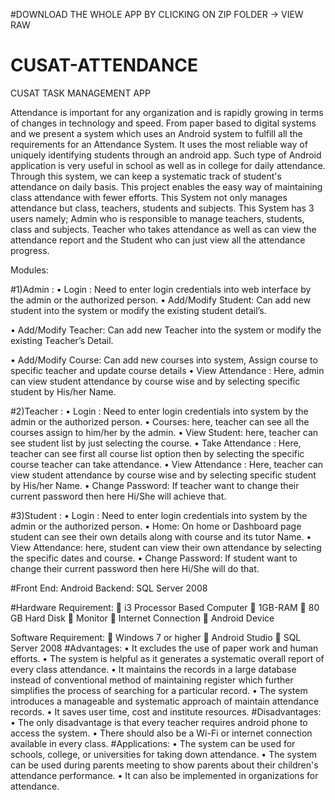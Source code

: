 #DOWNLOAD THE WHOLE APP BY CLICKING ON ZIP FOLDER -> VIEW RAW

# CUSAT-ATTENDANCE
CUSAT TASK  MANAGEMENT APP 

Attendance is important for any organization and is rapidly growing in terms of changes in technology and speed. From paper based to digital systems and we present a system which uses an Android system to fulfill all the requirements for an Attendance System. 
It uses the most reliable way of uniquely identifying students through an android app. Such type of Android application is very useful in school as well as in college for daily attendance. Through this system, we can keep a systematic track of student's attendance on daily basis.
 This project enables the easy way of maintaining class attendance with fewer efforts. This System not only manages attendance but class, teachers, students and subjects. This System has 3 users namely; Admin who is responsible to manage teachers, students, class and subjects. Teacher who takes attendance as well as can view the attendance report and the Student who can just view all the attendance progress.

Modules:

#1)Admin : 
•	Login : Need to enter login credentials into web interface by the admin or the authorized person.
•	Add/Modify Student:  Can add new student into the system or modify the existing student detail’s.

•	Add/Modify Teacher: Can add new Teacher into the system or modify the existing Teacher’s Detail.

•	Add/Modify Course:  Can add new courses into system, Assign course to specific teacher and update course details
•	View Attendance : Here, admin can view student attendance by course wise and by selecting specific student by His/her Name.

#2)Teacher : 
•	Login : Need to enter login credentials into system by the admin or the authorized person.
•	Courses: here, teacher can see all the courses assign to him/her by the admin.
•	View Student: here, teacher can see student list by just selecting the course.
•	Take Attendance : Here, teacher can see first all course list option then by selecting the specific course teacher can take attendance.
•	View Attendance : Here, teacher can view student attendance by course wise and by selecting specific student by His/her Name. 
•	Change Password:  If teacher want to change their current password then here Hi/She will achieve that.

#3)Student :
•	Login : Need to enter login credentials into system by the admin or the authorized person.
•	Home: On home or Dashboard page student can see their own details along with course and its tutor Name.
•	View Attendance: here, student can view their own attendance by selecting the specific dates and course.
•	Change Password: If student want to change their current password then here Hi/She will do that.


#Front End: Android 
Backend: SQL Server 2008

#Hardware Requirement:
	i3 Processor Based Computer
	1GB-RAM
	80 GB Hard Disk 
	Monitor
	Internet Connection
	Android Device

Software Requirement:
	Windows 7 or higher
	Android Studio 
	SQL Server 2008
#Advantages: 
•	It excludes the use of paper work and human efforts.
•	The system is helpful as it generates a systematic overall report of every class attendance.
•	It maintains the records in a large database instead of conventional method of maintaining register which further simplifies the process of searching for a particular record.
•	The system introduces a manageable and systematic approach of maintain attendance records.
•	It saves user time, cost and institute resources.
#Disadvantages:
•	The only disadvantage is that every teacher requires android phone to access the system.
•	There should also be a Wi-Fi or internet connection available in every class. 
#Applications:
•	The system can be used for schools, college, or universities for taking down attendance.
•	The system can be used during parents meeting to show parents about their children's attendance performance.
•	It can also be implemented in organizations for attendance.


 



